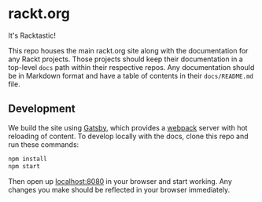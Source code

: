# rackt.org

It's Racktastic!

This repo houses the main rackt.org site along with the documentation for any
Rackt projects. Those projects should keep their documentation in a top-level
`docs` path within their respective repos. Any documentation should be in
Markdown format and have a table of contents in their `docs/README.md` file.

## Development

We build the site using [Gatsby](https://github.com/gatsbyjs/gatsby), which
provides a [webpack](https://webpack.github.io/) server with hot reloading of
content. To develop locally with the docs, clone this repo and run these
commands:

```sh
npm install
npm start
```
Then open up [localhost:8080](http://localhost:8080/) in your browser and start
working. Any changes you make should be reflected in your browser immediately.
